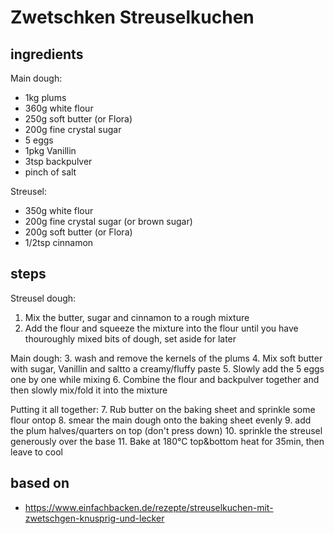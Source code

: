 # Zwetschken Streuselkuchen

## ingredients
Main dough:
* 1kg plums
* 360g white flour
* 250g soft butter (or Flora)
* 200g fine crystal sugar
* 5 eggs
* 1pkg Vanillin
* 3tsp backpulver
* pinch of salt

Streusel:
* 350g white flour
* 200g fine crystal sugar (or brown sugar)
* 200g soft butter (or Flora)
* 1/2tsp cinnamon

## steps
Streusel dough:
1. Mix the butter, sugar and cinnamon to a rough mixture
2. Add the flour and squeeze the mixture into the flour until you have thouroughly mixed bits of dough, set aside for later 

Main dough:
3. wash and remove the kernels of the plums 
4. Mix soft butter with sugar, Vanillin and saltto a creamy/fluffy paste
5. Slowly add the 5 eggs one by one while mixing
6. Combine the flour and backpulver together and then slowly mix/fold it into the mixture

Putting it all together:
7. Rub butter on the baking sheet and sprinkle some flour ontop
8. smear the main dough onto the baking sheet evenly
9. add the plum halves/quarters on top (don't press down)
10. sprinkle the streusel generously over the base
11. Bake at 180°C top&bottom heat for 35min, then leave to cool

## based on
* https://www.einfachbacken.de/rezepte/streuselkuchen-mit-zwetschgen-knusprig-und-lecker